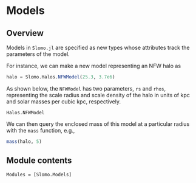 # Models

## Overview

Models in `Slomo.jl` are specified as new types whose attributes track the parameters of the model.

For instance, we can make a new model representing an NFW halo as

```julia
halo = Slomo.Halos.NFWModel(25.3, 3.7e6)
```

As shown below, the `NFWModel` has two parameters, `rs` and `rhos`, representing the scale radius and scale density of the halo in units of kpc and solar masses per cubic kpc, respectively.

```@docs
Halos.NFWModel
```

We can then query the enclosed mass of this model at a particular radius with the `mass` function, e.g.,

```julia
mass(halo, 5)
```

## Module contents

```@autodocs
Modules = [Slomo.Models]
```

